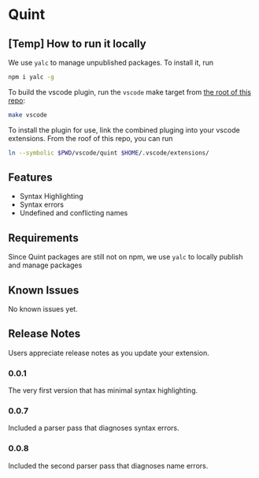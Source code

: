 # Quint

## [Temp] How to run it locally

We use `yalc` to manage unpublished packages. To install it, run

``` sh
npm i yalc -g
```

To build the vscode plugin, run the `vscode` make target from [the root of this repo](../../):

```sh
make vscode
```

To install the plugin for use, link the combined pluging into your vscode
extensions. From the roof of this repo, you can run

```sh
ln --symbolic $PWD/vscode/quint $HOME/.vscode/extensions/
```

## Features

- Syntax Highlighting
- Syntax errors
- Undefined and conflicting names

## Requirements

Since Quint packages are still not on npm, we use `yalc` to locally publish and manage packages

## Known Issues

No known issues yet.

## Release Notes

Users appreciate release notes as you update your extension.

### 0.0.1

The very first version that has minimal syntax highlighting.

### 0.0.7

Included a parser pass that diagnoses syntax errors.

### 0.0.8

Included the second parser pass that diagnoses name errors.
